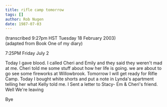 ```yaml
---
title: rifle camp tomorrow
tags: []
author: Rob Nugen
date: 1987-07-03
---
```


<p class=note>(transcribed 9:27pm HST Tuesday 18 February 2003)
<br>(adapted from Book One of my diary)</p>

<p class=date>7:25PM Friday July 2</p>

<p>Today I gave blood.  I called Cheri and Emily and they said they
weren't mad at me.  Cheri told me some stuff about how her life is
going.  we are about to go see some fireworks at Willowbrook.
Tomorrow I will get ready for Rifle Camp.  Today I bought white shorts
and put a note in Lynda's apartment telling her what Kelly told me.  I
Sent a letter to Stacy- Em & Cheri's friend.  Well We're leaving</p>

<p>Bye</p>
